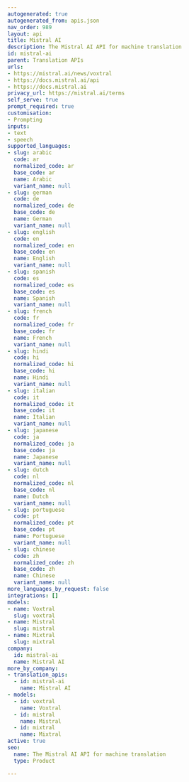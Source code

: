 ```yaml
---
autogenerated: true
autogenerated_from: apis.json
nav_order: 989
layout: api
title: Mistral AI
description: The Mistral AI API for machine translation
id: mistral-ai
parent: Translation APIs
urls:
- https://mistral.ai/news/voxtral
- https://docs.mistral.ai/api
- https://docs.mistral.ai
privacy_url: https://mistral.ai/terms
self_serve: true
prompt_required: true
customisation:
- Prompting
inputs:
- text
- speech
supported_languages:
- slug: arabic
  code: ar
  normalized_code: ar
  base_code: ar
  name: Arabic
  variant_name: null
- slug: german
  code: de
  normalized_code: de
  base_code: de
  name: German
  variant_name: null
- slug: english
  code: en
  normalized_code: en
  base_code: en
  name: English
  variant_name: null
- slug: spanish
  code: es
  normalized_code: es
  base_code: es
  name: Spanish
  variant_name: null
- slug: french
  code: fr
  normalized_code: fr
  base_code: fr
  name: French
  variant_name: null
- slug: hindi
  code: hi
  normalized_code: hi
  base_code: hi
  name: Hindi
  variant_name: null
- slug: italian
  code: it
  normalized_code: it
  base_code: it
  name: Italian
  variant_name: null
- slug: japanese
  code: ja
  normalized_code: ja
  base_code: ja
  name: Japanese
  variant_name: null
- slug: dutch
  code: nl
  normalized_code: nl
  base_code: nl
  name: Dutch
  variant_name: null
- slug: portuguese
  code: pt
  normalized_code: pt
  base_code: pt
  name: Portuguese
  variant_name: null
- slug: chinese
  code: zh
  normalized_code: zh
  base_code: zh
  name: Chinese
  variant_name: null
more_languages_by_request: false
integrations: []
models:
- name: Voxtral
  slug: voxtral
- name: Mistral
  slug: mistral
- name: Mixtral
  slug: mixtral
company:
  id: mistral-ai
  name: Mistral AI
more_by_company:
- translation_apis:
  - id: mistral-ai
    name: Mistral AI
- models:
  - id: voxtral
    name: Voxtral
  - id: mistral
    name: Mistral
  - id: mixtral
    name: Mixtral
active: true
seo:
  name: The Mistral AI API for machine translation
  type: Product

---
```


